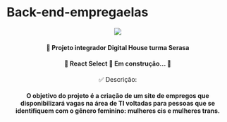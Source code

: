 # Back-end-empregaelas

<div align="center"> <img src = ![logoempregaelas](https://user-images.githubusercontent.com/102123328/178590099-fa13f6cc-f1d1-444f-aa67-bfb2d2cedcc9.jpeg) </div>

<h4 align="center"> 
🚀 Projeto integrador Digital House turma Serasa
</h4>

<h4 align="center"> 
	🚧  React Select 🚀 Em construção...  🚧
</h4>



✅ Descrição: <h4 align="center"> O objetivo do projeto é a criação de um site de empregos que disponibilizará vagas na área de TI voltadas para pessoas que se identifiquem com o gênero feminino: mulheres cis e mulheres trans. </h4>




